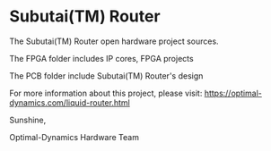 # Subutai(TM) Router
The Subutai(TM) Router open hardware project sources.

The FPGA folder includes IP cores, FPGA projects

The PCB folder include Subutai(TM) Router's design


For more information about this project, please visit: https://optimal-dynamics.com/liquid-router.html


Sunshine,


Optimal-Dynamics Hardware Team
